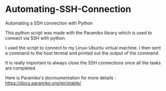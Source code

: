 # Automating-SSH-Connection
Automating a SSH connection with Python

This python script was made with the Paramiko library which is used to connect via SSH with python.

I used the script to connect to my Linux-Ubuntu virtual machine. I then sent a command to the host termial and printed out the output of the command.

It is really important to always close the SSH connections once all the tasks are completed.

Here is Paramiko's docmumentation for more details : https://docs.paramiko.org/en/stable/
